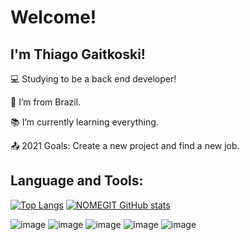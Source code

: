 # Welcome!

## I'm Thiago Gaitkoski!

:computer: Studying to be a back end developer!

:house_with_garden: I’m from Brazil.

:books: I’m currently learning everything.

:outbox_tray: 2021 Goals: Create a new project and find a new job.

## Language and Tools:

[![Top Langs](https://github-readme-stats.vercel.app/api/top-langs/?username=ThiagoGaitkoski)](https://github.com/ThiagoGaitkoski/github-readme-stats)
[![NOMEGIT GitHub stats](https://github-readme-stats.vercel.app/api?username=ThiagoGaitkoski)](https://github.com/ThiagoGaitkoski/github-readme-stats)



![image](https://img.shields.io/badge/HTML5-E34F26?style=for-the-badge&logo=html5&logoColor=white)
![image](https://img.shields.io/badge/CSS3-1572B6?style=for-the-badge&logo=css3&logoColor=white)
![image](https://img.shields.io/badge/JavaScript-323330?style=for-the-badge&logo=javascript&logoColor=F7DF1E)
![image](https://img.shields.io/badge/PHP-777BB4?style=for-the-badge&logo=php&logoColor=white)
![image](https://img.shields.io/badge/MySQL-00000F?style=for-the-badge&logo=mysql&logoColor=white)
